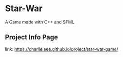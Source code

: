 # Star-War
A Game made with C++ and SFML

## Project Info Page

link: https://charlieleee.github.io/project/star-war-game/


